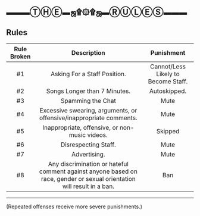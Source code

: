 ▬▬▬ⓉⒽⒺ▬ஜ۩۞۩ஜ▬ⓇⓊⓁⒺⓈ▬▬▬
------------------------------
Rules
-------

|Rule Broken| Description | Punishment |
|:------:|:---------:|:--------------------------------------:|
|#1 | Asking For a Staff Position. | Cannot/Less Likely to Become Staff. |
|#2 | Songs Longer than 7 Minutes. | Autoskipped. |
|#3 | Spamming the Chat | Mute |
|#4 | Excessive swearing, arguments, or offensive/inappropriate comments.  | Mute |
|#5 | Inappropriate, offensive, or non-music videos. | Skipped |
|#6 | Disrespecting Staff. | Mute |
|#7 | Advertising. | Mute |
|#8 | Any discrimination or hateful comment against anyone based on race, gender or sexual orientation will result in a ban. |  Ban |
-------------------
(Repeated offenses receive more severe punishments.)
